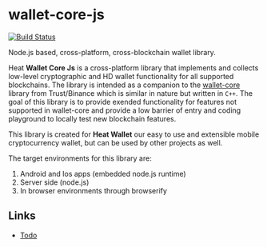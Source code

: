 # wallet-core-js

[![Build Status](https://travis-ci.org/heatcrypto/wallet-core-js.svg?branch=master)](https://travis-ci.org/heatcrypto/wallet-core-js)

Node.js based, cross-platform, cross-blockchain wallet library.

Heat **Wallet Core Js** is a cross-platform library that implements and collects low-level cryptographic and HD wallet functionality for all supported blockchains. The library is intended as a companion to the [wallet-core](https://github.com/trustwallet/wallet-core) library from Trust/Binance which is similar in nature but written in `C++`. The goal of this library is to provide exended functionality for features not supported in wallet-core and provide a low barrier of entry and coding playground to locally test new blockchain features.

This library is created for **Heat Wallet** our easy to use and extensible mobile cryptocurrency wallet, but can be used by other projects as well. 

The target environments for this library are:

1. Android and Ios apps (embedded node.js runtime)
2. Server side (node.js)
3. In browser environments through browserify

## Links

- [Todo](Todo.md)